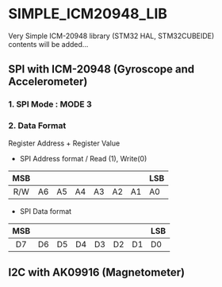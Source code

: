 # SIMPLE_ICM20948_LIB
Very Simple ICM-20948 library (STM32 HAL, STM32CUBEIDE)  
contents will be added...

## SPI with ICM-20948 (Gyroscope and Accelerometer)

### 1. SPI Mode : MODE 3 
### 2. Data Format  
Register Address + Register Value
- SPI Address format / Read (1), Write(0)

MSB| | | | | | |LSB| 
:----:|----|----|----|----|----|----|----|
R/W|A6|A5|A4|A3|A2|A1|A0|  

- SPI Data format

MSB| | | | | | |LSB| 
:----:|----|----|----|----|----|----|----|
D7|D6|D5|D4|D3|D2|D1|D0|

## I2C with AK09916 (Magnetometer)
